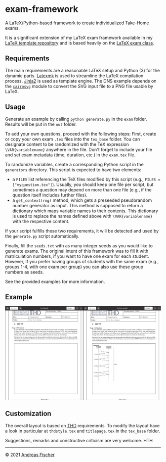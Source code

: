 # exam-framework

A LaTeX/Python-based framework to create individualized Take-Home exams.

It is a significant extension of my LaTeX exam framework available in my
[LaTeX template repository](https://mygit.th-deg.de/afischer/thd-latex-vorlagen) and is based heavily on the [LaTeX exam class](https://www.ctan.org/pkg/exam).

## Requirements

The main requirements are a reasonable LaTeX setup and Python (3) for the
dynamic parts. [Latexmk](https://www.ctan.org/pkg/latexmk/) is used to streamline the LaTeX compilation process.
[Jinja2](https://palletsprojects.com/p/jinja/) is used as template engine.
The DNS example depends on the [`cairosvg`](https://cairosvg.org/) module
to convert the SVG input file to a PNG file usable by LaTeX.

## Usage

Generate an example by calling `python generate.py` in the `exam` folder.
Results will be put in the `out` folder.

To add your own questions, proceed with the following steps: First, create
or copy your own exam `.tex` files into the `tex_base` folder. You can
designate content to be randomized with the TeX expression
`\VAR{variablename}` anywhere in the file. Don't forget to include your
file and set exam metadata (time, duration, etc.) in the `exam.tex` file.

To randomize variables, create a corresponding Python script in the
`generators` directory. This script is expected to have two elements:
* a `FILES` list referencing the TeX files modified by this script 
  (e.g., `FILES = ["myquestion.tex"]`). Usually, you should keep one
  file per script, but sometimes a question may depend on more than one
  file (e.g., if the question itself includes further files).
* a `get_context(rng)` method, which gets a preseeded pseudorandom number
  generator as input. This method is supposed to return a dictionary which
  maps variable names to their contents. This dictionary is used to
  replace the names defined above with `\VAR{variablename}` with the
  respective content.

If your script fulfills these two requirements, it will be detected and used
by the `generate.py` script automatically.

Finally, fill the `seeds.txt` with as many integer seeds as you would like
to generate exams. The original intent of this framework was to fill it with matriculation
numbers, if you want to have one exam for each student. However, if you prefer having
groups of students with the same exam (e.g., groups 1-4, with one exam per group)
you can also use these group numbers as seeds.

See the provided examples for more information.

## Example

![Example of an exam with its solution side-by-side](Example.png "An exam and its solution")

## Customization

The overall layout is based on [THD](https://www.th-deg.de) requirements.
To modify the layout have a look in particular
at `thdstyle.tex` and `titlepage.tex` in the `tex_base` folder.

Suggestions, remarks and constructive criticism are very welcome. HTH

---
© 2021 [Andreas Fischer](mailto:andreas.fischer@th-deg.de)
